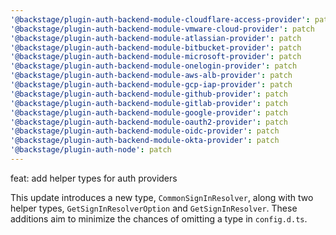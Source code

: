 ```yaml
---
'@backstage/plugin-auth-backend-module-cloudflare-access-provider': patch
'@backstage/plugin-auth-backend-module-vmware-cloud-provider': patch
'@backstage/plugin-auth-backend-module-atlassian-provider': patch
'@backstage/plugin-auth-backend-module-bitbucket-provider': patch
'@backstage/plugin-auth-backend-module-microsoft-provider': patch
'@backstage/plugin-auth-backend-module-onelogin-provider': patch
'@backstage/plugin-auth-backend-module-aws-alb-provider': patch
'@backstage/plugin-auth-backend-module-gcp-iap-provider': patch
'@backstage/plugin-auth-backend-module-github-provider': patch
'@backstage/plugin-auth-backend-module-gitlab-provider': patch
'@backstage/plugin-auth-backend-module-google-provider': patch
'@backstage/plugin-auth-backend-module-oauth2-provider': patch
'@backstage/plugin-auth-backend-module-oidc-provider': patch
'@backstage/plugin-auth-backend-module-okta-provider': patch
'@backstage/plugin-auth-node': patch
---
```


feat: add helper types for auth providers

This update introduces a new type, `CommonSignInResolver`, along with two helper types, `GetSignInResolverOption` and `GetSignInResolver`. These additions aim to minimize the chances of omitting a type in `config.d.ts`.
